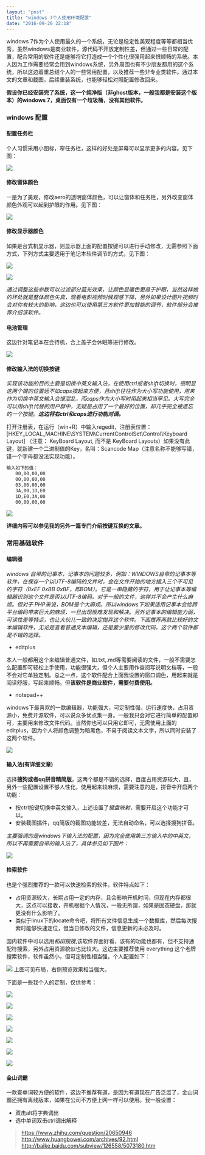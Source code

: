 ```yaml
---
layout: "post"
title: "windows 7个人使用环境配置"
date: "2016-09-20 22:18"
---
```


windows 7作为个人使用最久的一个系统，无论是稳定性美观程度等等都相当优秀，虽然windows是商业软件，源代码不开放定制性差，但通过一些日常的配置，配合常用的软件还是能够将它打造成一个个性化很强用起来恨顺畅的系统。本人因为工作需要经常会用到windows系统，另外周围也有不少朋友都用的这个系统，所以这边着重总结个人的一些常用配置，以及推荐一些非专业类软件。通过本文的文章和截图，后续重装系统，也能够轻松对照配置修改回来。

**假设你已经安装完了系统，这一个纯净版（非ghost版本，一般我都是安装这个版本）的windows 7，桌面仅有一个垃圾桶，没有其他软件。**

### windows 配置

#### 配置任务栏

个人习惯采用小图标，窄任务栏，这样的好处是屏幕可以显示更多的内容。见下图：

![](https://raw.githubusercontent.com/noparkinghere/noparkinghere.github.io/master/img/2016-09-20-windows-7%E4%B8%AA%E4%BA%BA%E4%BD%BF%E7%94%A8%E7%8E%AF%E5%A2%83%E9%85%8D%E7%BD%AE/1.png)

#### 修改窗体颜色

一是为了美观，修改aero的透明窗体颜色，可以让窗体和任务栏，另外改变窗体颜色外观可以起到护眼的作用。见下图：

![](https://raw.githubusercontent.com/noparkinghere/noparkinghere.github.io/master/img/2016-09-20-windows-7%E4%B8%AA%E4%BA%BA%E4%BD%BF%E7%94%A8%E7%8E%AF%E5%A2%83%E9%85%8D%E7%BD%AE/2.png)

#### 修改显示器颜色

如果是台式机显示器，则显示器上面的配置按键可以进行手动修改，无需参照下面方式，下列方式主要适用于笔记本软件调节的方式，见下图：

![](https://raw.githubusercontent.com/noparkinghere/noparkinghere.github.io/master/img/2016-09-20-windows-7%E4%B8%AA%E4%BA%BA%E4%BD%BF%E7%94%A8%E7%8E%AF%E5%A2%83%E9%85%8D%E7%BD%AE/3.png)

![](https://raw.githubusercontent.com/noparkinghere/noparkinghere.github.io/master/img/2016-09-20-windows-7%E4%B8%AA%E4%BA%BA%E4%BD%BF%E7%94%A8%E7%8E%AF%E5%A2%83%E9%85%8D%E7%BD%AE/4.png)

*通过调整这些参数可以过滤部分蓝光效果，让颜色显暖色更易于护眼，当然这样做的坏处就是整体颜色失真，观看电影视频时候观感下降，另外如果设计图片视频时会对你有较大的影响，这边也可以使用第三方软件更加智能的调节，软件部分会推荐介绍该软件。*

#### 电池管理

这边针对笔记本在会待机，合上盖子会休眠等进行修改。

![](https://raw.githubusercontent.com/noparkinghere/noparkinghere.github.io/master/img/2016-09-20-windows-7%E4%B8%AA%E4%BA%BA%E4%BD%BF%E7%94%A8%E7%8E%AF%E5%A2%83%E9%85%8D%E7%BD%AE/5.png)

#### 修改输入法的切换按键

*实现该功能的目的主要是切换中英文输入法，在使用ctrl或者shift切换时，很明显这两个键的位置远不如caps按起来方便，且shift往往作为大小写功能使用，用来作为切换中英文输入会恨混乱，而caps作为大小写时用起来相当罕见。大写完全可以用shift代替的用户群中，无疑是占用了一个最好的位置，却几乎完全被遗忘的一个按键。**这边将右ctrl和caps进行功能对调。***

打开注册表，在运行（win+R）中输入regedit，注册表位置：[HKEY_LOCAL_MACHINE\SYSTEM\CurrentControlSet\Control\Keyboard Layout]  （注意： KeyBoard Layout, 而不是 KeyBoard Layouts）如果没有此键，就新建一个二进制值的Key，名叫：Scancode Map（注意名称不能够写错，错一个字母都没法实现功能）。

```sh
输入如下的值：
　　00,00,00,00
　　00,00,00,00
　　03,00,00,00
　　3A,00,1D,E0
　　1D,E0,3A,00
　　00,00,00,00
```
![](https://raw.githubusercontent.com/noparkinghere/noparkinghere.github.io/master/img/2016-09-20-windows-7%E4%B8%AA%E4%BA%BA%E4%BD%BF%E7%94%A8%E7%8E%AF%E5%A2%83%E9%85%8D%E7%BD%AE/6.png)

**详细内容可以参见我的另外一篇专门介绍按键互换的文章。**

<!-- more -->


### 常用基础软件

#### 编辑器

*windows 自带的记事本，记事本的问题较多，例如：WINDOWS自带的记事本等软件，在保存一个以UTF-8编码的文件时，会在文件开始的地方插入三个不可见的字符（0xEF 0xBB 0xBF，即BOM）。它是一串隐藏的字符，用于让记事本等编辑器识别这个文件是否以UTF-8编码。对于一般的文件，这样并不会产生什么麻烦。但对于 PHP来说，BOM是个大麻烦。所以windows下如果适用记事本会给跨平台编码带来巨大的麻烦，一旦出现很难发现和解决。另外记事本的编辑能力弱，可读性差等特点，也让大伙儿一致的决定抛弃这个软件。下面推荐两款比较好的文本编辑软件，无论是查看普通文本编辑，还是要少量的修改代码，这个两个软件都是不错的选择。*

- editplus

本人一般都用这个来编辑普通文件，如.txt,.md等需要阅读的文件，一般不需要怎么配置即可轻松上手使用，功能很强大，但个人主要用作查阅写说明文档等，一般不会对它单独定制。总之一点，这个软件配合上面我设置的窗口调色，用起来就是阅读舒服，写起来顺畅。但**该软件是商业软件，需要付费使用。**

- notepad++

windows下最喜欢的一款编辑器，功能强大，可定制性强，运行速度快，占用资源小，免费开源软件，可以说众多优点集一身。一般我只会对它进行简单的配置即可，主要用来修改文件代码。当然你也可以只用它即可，无需使用上面的editplus，因为个人将颜色调整为暗黑色，不易于阅读文本文字，所以同时安装了这两个软件。

![](https://raw.githubusercontent.com/noparkinghere/noparkinghere.github.io/master/img/2016-09-20-windows-7%E4%B8%AA%E4%BA%BA%E4%BD%BF%E7%94%A8%E7%8E%AF%E5%A2%83%E9%85%8D%E7%BD%AE/7.png)


#### 输入法(有详细文章)

选择**搜狗或者qq拼音精简版**，这两个都是不错的选择，百度占用资源较大，且，另外一些配置设置不够人性化，使用起来较麻烦，需要注意的是，拼音中开启两个功能：
- 按ctrl按键切换中英文输入，上述设置了*键盘映射*，需要开启这个功能才可以。
- 安装截图插件，qq简版的截图功能较差，无法自动命名，可以选择搜狗拼音。

*主要强调的是windows下输入法的配置，因为完全使用第三方输入中的中英文，所以不再需要自带的输入法了，具体参见如下图片：*

![](https://raw.githubusercontent.com/noparkinghere/noparkinghere.github.io/master/img/2016-09-20-windows-7%E4%B8%AA%E4%BA%BA%E4%BD%BF%E7%94%A8%E7%8E%AF%E5%A2%83%E9%85%8D%E7%BD%AE/8.png)


#### 检索软件

也是个强烈推荐的一款可以快速检索的软件，软件特点如下：
- 占用资源较大，长期占用一定的内存，且会影响开机时间，但现在内存都很大，这点可以接收，开机根据个人情况，一般无所谓，如果是固态硬盘，那就更没有什么影响了。
- 类似于linux下的locate命令吧，将所有文件信息生成一个数据库，然后每次搜索时能够快速定位，但当日修改的文件，信息更新的未必及时。

国内软件中可以选用*稻田搜搜*,该软件界面好看，该有的功能也都有，但不支持通配符搜索，另外占用资源貌似也比较大。这边主要推荐使用 everything 这个老牌搜索软件，软件虽然小，但可定制性相当强，个人配置如下：

![](https://raw.githubusercontent.com/noparkinghere/noparkinghere.github.io/master/img/2016-09-20-windows-7%E4%B8%AA%E4%BA%BA%E4%BD%BF%E7%94%A8%E7%8E%AF%E5%A2%83%E9%85%8D%E7%BD%AE/e1.png)
上图可见布局，右侧预览效果相当强大。

下面是一些我个人的定制，仅供参考：

![](https://raw.githubusercontent.com/noparkinghere/noparkinghere.github.io/master/img/2016-09-20-windows-7%E4%B8%AA%E4%BA%BA%E4%BD%BF%E7%94%A8%E7%8E%AF%E5%A2%83%E9%85%8D%E7%BD%AE/e2.png)

![](https://raw.githubusercontent.com/noparkinghere/noparkinghere.github.io/master/img/2016-09-20-windows-7%E4%B8%AA%E4%BA%BA%E4%BD%BF%E7%94%A8%E7%8E%AF%E5%A2%83%E9%85%8D%E7%BD%AE/e3.png)

![](https://raw.githubusercontent.com/noparkinghere/noparkinghere.github.io/master/img/2016-09-20-windows-7%E4%B8%AA%E4%BA%BA%E4%BD%BF%E7%94%A8%E7%8E%AF%E5%A2%83%E9%85%8D%E7%BD%AE/e4.png)

![](https://raw.githubusercontent.com/noparkinghere/noparkinghere.github.io/master/img/2016-09-20-windows-7%E4%B8%AA%E4%BA%BA%E4%BD%BF%E7%94%A8%E7%8E%AF%E5%A2%83%E9%85%8D%E7%BD%AE/e5.png)

![](https://raw.githubusercontent.com/noparkinghere/noparkinghere.github.io/master/img/2016-09-20-windows-7%E4%B8%AA%E4%BA%BA%E4%BD%BF%E7%94%A8%E7%8E%AF%E5%A2%83%E9%85%8D%E7%BD%AE/e6.png)

![](https://raw.githubusercontent.com/noparkinghere/noparkinghere.github.io/master/img/2016-09-20-windows-7%E4%B8%AA%E4%BA%BA%E4%BD%BF%E7%94%A8%E7%8E%AF%E5%A2%83%E9%85%8D%E7%BD%AE/e7.png)

![](https://raw.githubusercontent.com/noparkinghere/noparkinghere.github.io/master/img/2016-09-20-windows-7%E4%B8%AA%E4%BA%BA%E4%BD%BF%E7%94%A8%E7%8E%AF%E5%A2%83%E9%85%8D%E7%BD%AE/e8.png)


#### 金山词霸

一款查单词较方便的软件，这边不推荐有道，是因为有道现在广告泛滥了，金山词霸还拥有离线版本，如果在公司不方便上网一样可以使用。我一般设置：
- 双击alt将字典调出
- 选中单词双击ctrl调出解释



> https://www.zhihu.com/question/20650946
> http://www.huangbowei.com/archives/92.html
> http://baike.baidu.com/subview/126558/5073180.htm
